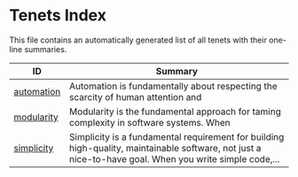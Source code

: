 # Tenets Index

This file contains an automatically generated list of all tenets with their one-line summaries.

| ID | Summary |
|---|---|
| [automation](./automation.md) | Automation is fundamentally about respecting the scarcity of human attention and |
| [modularity](./modularity.md) | Modularity is the fundamental approach for taming complexity in software systems. When |
| [simplicity](./simplicity.md) | Simplicity is a fundamental requirement for building high-quality, maintainable software, not just a nice-to-have goal. When you write simple code,... |
